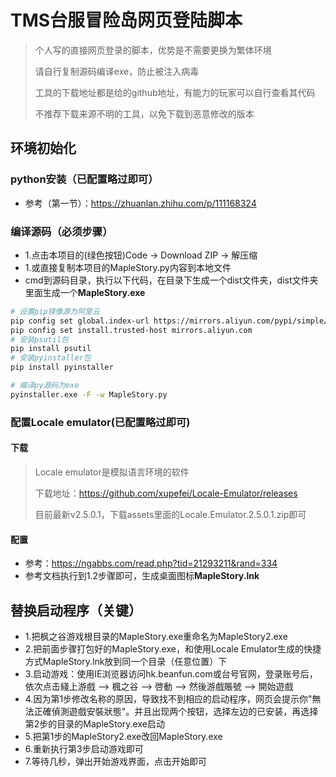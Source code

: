# TMS台服冒险岛网页登陆脚本
> 个人写的直接网页登录的脚本，优势是不需要更换为繁体环境
> 
> 请自行复制源码编译exe，防止被注入病毒
> 
> 工具的下载地址都是给的github地址，有能力的玩家可以自行查看其代码
> 
> 不推荐下载来源不明的工具，以免下载到恶意修改的版本

## 环境初始化
### python安装（已配置略过即可）
- 参考（第一节）：https://zhuanlan.zhihu.com/p/111168324
### 编译源码（必须步骤）
- 1.点击本项目的(绿色按钮)Code -> Download ZIP -> 解压缩
- 1.或直接复制本项目的MapleStory.py内容到本地文件
- cmd到源码目录，执行以下代码，在目录下生成一个dist文件夹，dist文件夹里面生成一个**MapleStory.exe**
```bash
# 设置pip镜像源为阿里云
pip config set global.index-url https://mirrors.aliyun.com/pypi/simple/
pip config set install.trusted-host mirrors.aliyun.com
# 安装psutil包
pip install psutil
# 安装pyinstaller包
pip install pyinstaller

# 编译py源码为exe
pyinstaller.exe -F -w MapleStory.py
```

### 配置Locale emulator(已配置略过即可)
#### 下载
> Locale emulator是模拟语言环境的软件
>
> 下载地址：https://github.com/xupefei/Locale-Emulator/releases
> 
> 目前最新v2.5.0.1，下载assets里面的Locale.Emulator.2.5.0.1.zip即可

#### 配置
- 参考：https://ngabbs.com/read.php?tid=21293211&rand=334
- 参考文档执行到1.2步骤即可，生成桌面图标**MapleStory.lnk**

## 替换启动程序（关键）
- 1.把枫之谷游戏根目录的MapleStory.exe重命名为MapleStory2.exe
- 2.把前面步骤打包好的MapleStory.exe，和使用Locale Emulator生成的快捷方式MapleStory.lnk放到同一个目录（任意位置）下
- 3.启动游戏：使用IE浏览器访问hk.beanfun.com或台号官网，登录账号后，依次点击綫上游戲 --> 楓之谷 --> 啓動 --> 然後游戲賬號 --> 開始遊戲
- 4.因为第1步修改名称的原因，导致找不到相应的启动程序，网页会提示你"無法正確偵測遊戲安裝狀態"。并且出现两个按钮，选择左边的已安装，再选择第2步的目录的MapleStory.exe启动
- 5.把第1步的MapleStory2.exe改回MapleStory.exe
- 6.重新执行第3步启动游戏即可
- 7.等待几秒，弹出开始游戏界面，点击开始即可

